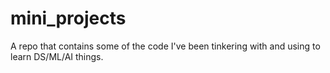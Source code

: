 # mini_projects
 
A repo that contains some of the code I've been tinkering with and using to learn DS/ML/AI things. 